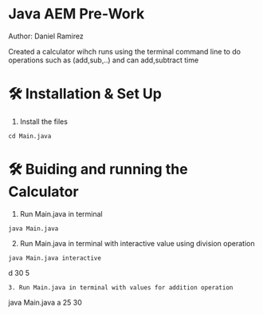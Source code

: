 # Java AEM Pre-Work
Author: Daniel Ramirez

Created a calculator wihch runs using the terminal command line to do operations such as (add,sub,..)
and can add,subtract time

# 🛠 Installation & Set Up
1. Install the files
```
cd Main.java
```
# 🛠 Buiding and running the Calculator
1. Run Main.java in terminal
```
java Main.java
```
2. Run Main.java in terminal with interactive value using division operation
```
java Main.java interactive
```
d 30 5
```
3. Run Main.java in terminal with values for addition operation
```
java Main.java a 25 30
```